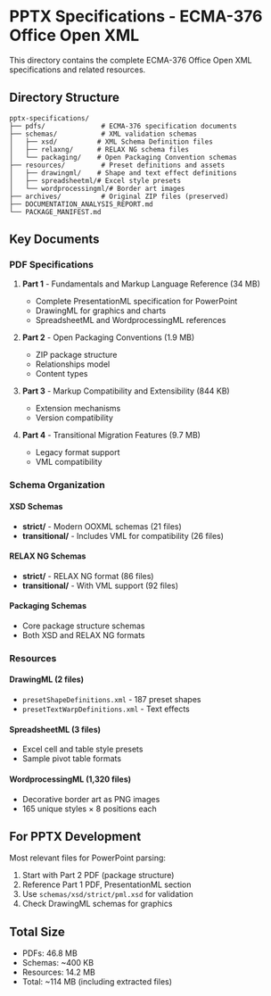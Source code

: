 # PPTX Specifications - ECMA-376 Office Open XML

This directory contains the complete ECMA-376 Office Open XML specifications and related resources.

## Directory Structure

```
pptx-specifications/
├── pdfs/              # ECMA-376 specification documents
├── schemas/           # XML validation schemas
│   ├── xsd/          # XML Schema Definition files
│   ├── relaxng/      # RELAX NG schema files
│   └── packaging/    # Open Packaging Convention schemas
├── resources/         # Preset definitions and assets
│   ├── drawingml/    # Shape and text effect definitions
│   ├── spreadsheetml/# Excel style presets
│   └── wordprocessingml/# Border art images
├── archives/          # Original ZIP files (preserved)
├── DOCUMENTATION_ANALYSIS_REPORT.md
└── PACKAGE_MANIFEST.md
```

## Key Documents

### PDF Specifications
1. **Part 1** - Fundamentals and Markup Language Reference (34 MB)
   - Complete PresentationML specification for PowerPoint
   - DrawingML for graphics and charts
   - SpreadsheetML and WordprocessingML references

2. **Part 2** - Open Packaging Conventions (1.9 MB)
   - ZIP package structure
   - Relationships model
   - Content types

3. **Part 3** - Markup Compatibility and Extensibility (844 KB)
   - Extension mechanisms
   - Version compatibility

4. **Part 4** - Transitional Migration Features (9.7 MB)
   - Legacy format support
   - VML compatibility

### Schema Organization

#### XSD Schemas
- **strict/** - Modern OOXML schemas (21 files)
- **transitional/** - Includes VML for compatibility (26 files)

#### RELAX NG Schemas
- **strict/** - RELAX NG format (86 files)
- **transitional/** - With VML support (92 files)

#### Packaging Schemas
- Core package structure schemas
- Both XSD and RELAX NG formats

### Resources

#### DrawingML (2 files)
- `presetShapeDefinitions.xml` - 187 preset shapes
- `presetTextWarpDefinitions.xml` - Text effects

#### SpreadsheetML (3 files)
- Excel cell and table style presets
- Sample pivot table formats

#### WordprocessingML (1,320 files)
- Decorative border art as PNG images
- 165 unique styles × 8 positions each

## For PPTX Development

Most relevant files for PowerPoint parsing:
1. Start with Part 2 PDF (package structure)
2. Reference Part 1 PDF, PresentationML section
3. Use `schemas/xsd/strict/pml.xsd` for validation
4. Check DrawingML schemas for graphics

## Total Size
- PDFs: 46.8 MB
- Schemas: ~400 KB
- Resources: 14.2 MB
- Total: ~114 MB (including extracted files)